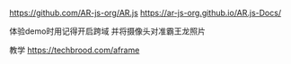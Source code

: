https://github.com/AR-js-org/AR.js
https://ar-js-org.github.io/AR.js-Docs/

体验demo时用记得开启跨域
并将摄像头对准霸王龙照片


教学
https://techbrood.com/aframe
